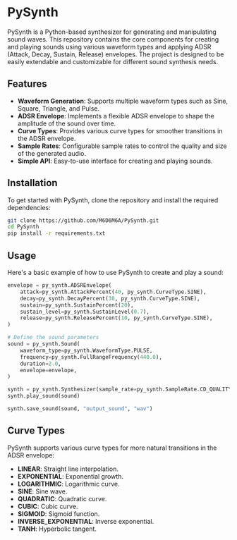 # PySynth

PySynth is a Python-based synthesizer for generating and manipulating sound waves. This repository contains the core components for creating and playing sounds using various waveform types and applying ADSR (Attack, Decay, Sustain, Release) envelopes. The project is designed to be easily extendable and customizable for different sound synthesis needs.

## Features

-   **Waveform Generation**: Supports multiple waveform types such as Sine, Square, Triangle, and Pulse.
-   **ADSR Envelope**: Implements a flexible ADSR envelope to shape the amplitude of the sound over time.
-   **Curve Types**: Provides various curve types for smoother transitions in the ADSR envelope.
-   **Sample Rates**: Configurable sample rates to control the quality and size of the generated audio.
-   **Simple API**: Easy-to-use interface for creating and playing sounds.

## Installation

To get started with PySynth, clone the repository and install the required dependencies:

```bash
git clone https://github.com/M6D6M6A/PySynth.git
cd PySynth
pip install -r requirements.txt
```

## Usage

Here's a basic example of how to use PySynth to create and play a sound:

```python
envelope = py_synth.ADSREnvelope(
    attack=py_synth.AttackPercent(40, py_synth.CurveType.SINE),
    decay=py_synth.DecayPercent(30, py_synth.CurveType.SINE),
    sustain=py_synth.SustainPercent(20),
    sustain_level=py_synth.SustainLevel(0.7),
    release=py_synth.ReleasePercent(10, py_synth.CurveType.SINE),
)

# Define the sound parameters
sound = py_synth.Sound(
    waveform_type=py_synth.WaveformType.PULSE,
    frequency=py_synth.FullRangeFrequency(440.0),
    duration=2.0,
    envelope=envelope,
)

synth = py_synth.Synthesizer(sample_rate=py_synth.SampleRate.CD_QUALITY)
synth.play_sound(sound)

synth.save_sound(sound, "output_sound", "wav")
```

## Curve Types

PySynth supports various curve types for more natural transitions in the ADSR envelope:

-   **LINEAR**: Straight line interpolation.
-   **EXPONENTIAL**: Exponential growth.
-   **LOGARITHMIC**: Logarithmic curve.
-   **SINE**: Sine wave.
-   **QUADRATIC**: Quadratic curve.
-   **CUBIC**: Cubic curve.
-   **SIGMOID**: Sigmoid function.
-   **INVERSE_EXPONENTIAL**: Inverse exponential.
-   **TANH**: Hyperbolic tangent.
